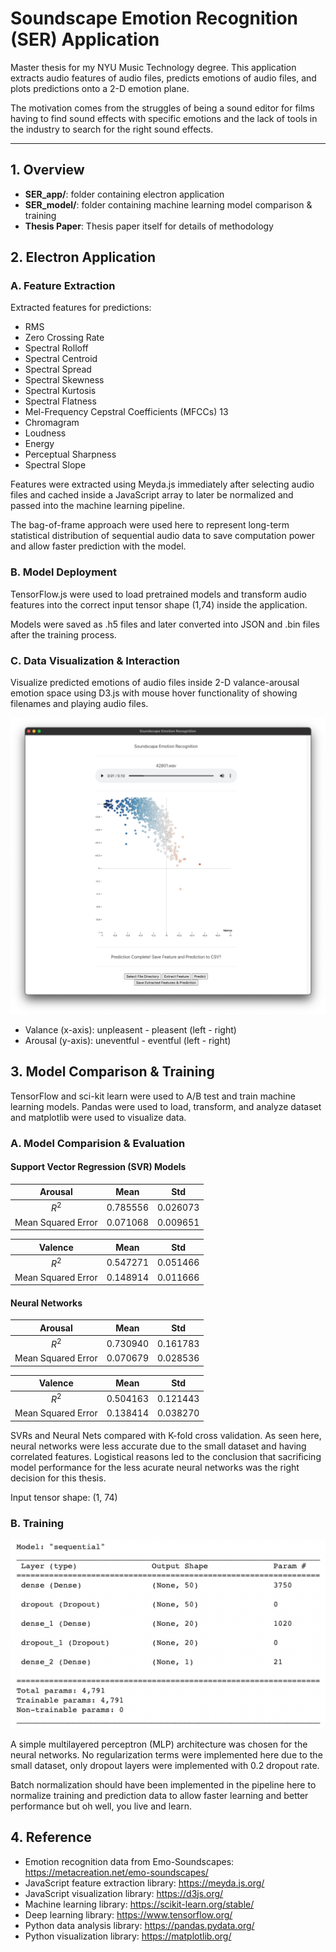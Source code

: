 # Soundscape Emotion Recognition (SER) Application
Master thesis for my NYU Music Technology degree. This application extracts audio features of audio files, predicts emotions of audio files, and plots predictions onto a 2-D emotion plane.

The motivation comes from the struggles of being a sound editor for films having to find sound effects with specific emotions and the lack of tools in the industry to search for the right sound effects.

---
## 1. Overview
- **SER_app/**: folder containing electron application
- **SER_model/**: folder containing machine learning model comparison & training
- **Thesis Paper**: Thesis paper itself for details of methodology 


## 2. Electron Application
### A. Feature Extraction
Extracted features for predictions:

- RMS
- Zero Crossing Rate
- Spectral Rolloff
- Spectral Centroid
- Spectral Spread
- Spectral Skewness
- Spectral Kurtosis
- Spectral Flatness
- Mel-Frequency Cepstral Coefficients (MFCCs) 13
- Chromagram
- Loudness
- Energy
- Perceptual Sharpness
- Spectral Slope

Features were extracted using Meyda.js immediately after selecting audio files and cached inside a JavaScript array to later be normalized and passed into the machine learning pipeline.

The bag-of-frame approach were used here to represent long-term statistical distribution of sequential audio data to save computation power and allow faster prediction with the model.

### B. Model Deployment
TensorFlow.js were used to load pretrained models and transform audio features into the correct input tensor shape (1,74) inside the application.

Models were saved as .h5 files and later converted into JSON and .bin files after the training process.

### C. Data Visualization & Interaction
Visualize predicted emotions of audio files inside 2-D valance-arousal emotion space using D3.js with mouse hover functionality of showing filenames and playing audio files.

![application interface](/img/App%20Interface.png)

- Valance (x-axis): unpleasent - pleasent (left - right)
- Arousal (y-axis): uneventful - eventful (left - right)


## 3. Model Comparison & Training
TensorFlow and sci-kit learn were used to A/B test and train machine learning models. Pandas were used to load, transform, and analyze dataset and matplotlib were used to visualize data.

### A. Model Comparision & Evaluation
#### Support Vector Regression (SVR) Models
|       Arousal      |    Mean   |    Std    |
| :----------------: | :-------: | :-------: |
|        $R^2$       | 0.785556  | 0.026073  |
| Mean Squared Error | 0.071068  | 0.009651  |

|       Valence      |    Mean   |    Std    |
| :----------------: | :-------: | :-------: |
|        $R^2$       | 0.547271	 | 0.051466  |
| Mean Squared Error | 0.148914  | 0.011666  |

#### Neural Networks
|       Arousal      |    Mean   |    Std    |
| :----------------: | :-------: | :-------: |
|        $R^2$       | 0.730940  | 0.161783  |
| Mean Squared Error | 0.070679	 | 0.028536  |

|       Valence      |    Mean   |    Std    |
| :----------------: | :-------: | :-------: |
|        $R^2$       | 0.504163	 | 0.121443  |
| Mean Squared Error | 0.138414	 | 0.038270  |

SVRs and Neural Nets compared with K-fold cross validation. As seen here, neural networks were less accurate due to the small dataset and having correlated features.
Logistical reasons led to the conclusion that sacrificing model performance for the less acurate neural networks was the right decision for this thesis.

Input tensor shape: (1, 74)

### B. Training
![neural network architecture](/img/Model%20Summary.png)

A simple multilayered perceptron (MLP) architecture was chosen for the neural networks. No regularization terms were implemented here due to the small dataset, only dropout layers were implemented with 0.2 dropout rate.

Batch normalization should have been implemented in the pipeline here to normalize training and prediction data to allow faster learning and better performance but oh well, you live and learn.


## 4. Reference
- Emotion recognition data from Emo-Soundscapes: https://metacreation.net/emo-soundscapes/
- JavaScript feature extraction library: https://meyda.js.org/
- JavaScript visualization library: https://d3js.org/
- Machine learning library: https://scikit-learn.org/stable/
- Deep learning library: https://www.tensorflow.org/
- Python data analysis library: https://pandas.pydata.org/
- Python visualization library: https://matplotlib.org/
